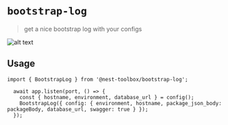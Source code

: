 # `bootstrap-log`

> get a nice bootstrap log with your configs

![alt text](https://pasteboard.co/bBxdFdWEoesz.png)

## Usage

```
import { BootstrapLog } from '@nest-toolbox/bootstrap-log';

  await app.listen(port, () => {
    const { hostname, environment, database_url } = config();
    BootstrapLog({ config: { environment, hostname, package_json_body: packageBody, database_url, swagger: true } });
  });
```
